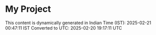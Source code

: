 # My Project

This content is dynamically generated in Indian Time (IST): 2025-02-21 00:47:11 IST
Converted to UTC: 2025-02-20 19:17:11 UTC
